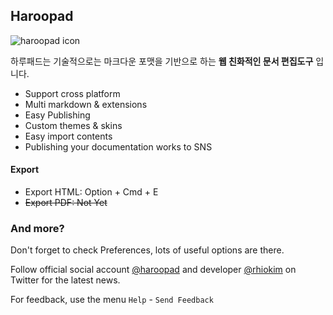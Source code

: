 ## Haroopad

![haroopad icon](http://pad.haroopress.com/assets/images/logo-small.png)

하루패드는 기술적으로는 마크다운 포맷을 기반으로 하는 **웹 친화적인 문서 편집도구** 입니다.

* Support cross platform
* Multi markdown & extensions
* Easy Publishing
* Custom themes & skins
* Easy import contents
* Publishing your documentation works to SNS

#### Export

* Export HTML: Option + Cmd + E
* ~~Export PDF: Not Yet~~


### And more?

Don't forget to check Preferences, lots of useful options are there.

Follow official social account [@haroopad](https://twitter.com/haroopad) and developer [@rhiokim](https://twitter.com/rhiokim) on Twitter for the latest news.

For feedback, use the menu `Help` - `Send Feedback`